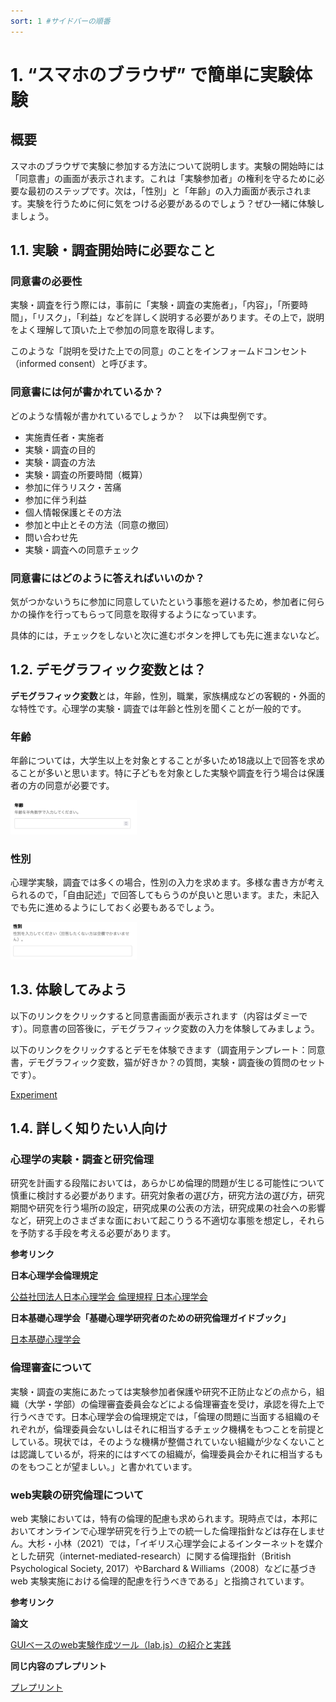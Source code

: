 ```yaml
---
sort: 1 #サイドバーの順番
---
```

# 1. “スマホのブラウザ” で簡単に実験体験

## **概要**
スマホのブラウザで実験に参加する方法について説明します。実験の開始時には「同意書」の画面が表示されます。これは「実験参加者」の権利を守るために必要な最初のステップです。次は，「性別」と「年齢」の入力画面が表示されます。実験を行うために何に気をつける必要があるのでしょう？ぜひ一緒に体験しましょう。

## **1.1. 実験・調査開始時に必要なこと**
### **同意書の必要性**
実験・調査を行う際には，事前に「実験・調査の実施者」，「内容」，「所要時間」，「リスク」，「利益」などを詳しく説明する必要があります。その上で，説明をよく理解して頂いた上で参加の同意を取得します。

このような「説明を受けた上での同意」のことをインフォームドコンセント（informed consent）と呼びます。

### **同意書には何が書かれているか？**
どのような情報が書かれているでしょうか？　以下は典型例です。
- 実施責任者・実施者
- 実験・調査の目的
- 実験・調査の方法
- 実験・調査の所要時間（概算）
- 参加に伴うリスク・苦痛
- 参加に伴う利益
- 個人情報保護とその方法
- 参加と中止とその方法（同意の撤回）
- 問い合わせ先
- 実験・調査への同意チェック

### **同意書にはどのように答えればいいのか？**
気がつかないうちに参加に同意していたという事態を避けるため，参加者に何らかの操作を行ってもらって同意を取得するようになっています。

具体的には，チェックをしないと次に進むボタンを押しても先に進まないなど。

## **1.2. デモグラフィック変数とは？**
**デモグラフィック変数**とは，年齢，性別，職業，家族構成などの客観的・外面的な特性です。心理学の実験・調査では年齢と性別を聞くことが一般的です。

### **年齢**
年齢については，大学生以上を対象とすることが多いため18歳以上で回答を求めることが多いと思います。特に子どもを対象とした実験や調査を行う場合は保護者の方の同意が必要です。

<img src='./image/age.png' width='40%'>

### **性別**
心理学実験，調査では多くの場合，性別の入力を求めます。多様な書き方が考えられるので，「自由記述」で回答してもらうのが良いと思います。また，未記入でも先に進めるようにしておく必要もあるでしょう。

<img src='./image/gender.png' width='40%'>

## **1.3. 体験してみよう**

以下のリンクをクリックすると同意書画面が表示されます（内容はダミーです）。同意書の回答後に，デモグラフィック変数の入力を体験してみましょう。

以下のリンクをクリックするとデモを体験できます（調査用テンプレート：同意書，デモグラフィック変数，猫が好きか？の質問，実験・調査後の質問のセットです）。

[Experiment](http://tosugi2010.sakura.ne.jp/DEMO/labjstemplate-export/)

## **1.4. 詳しく知りたい人向け**

### **心理学の実験・調査と研究倫理**

研究を計画する段階においては，あらかじめ倫理的問題が生じる可能性について慎重に検討する必要があります。研究対象者の選び方，研究方法の選び方，研究期間や研究を行う場所の設定，研究成果の公表の方法，研究成果の社会への影響など，研究上のさまざまな面において起こりうる不適切な事態を想定し，それらを予防する手段を考える必要があります。

**参考リンク**

**日本心理学会倫理規定**

[公益社団法人日本心理学会 倫理規程 日本心理学会](https://psych.or.jp/publication/rinri_kitei/)

**日本基礎心理学会「基礎心理学研究者のための研究倫理ガイドブック」**

[日本基礎心理学会](http://psychonomic.jp/journal/index.html)

### **倫理審査について**

実験・調査の実施にあたっては実験参加者保護や研究不正防止などの点から，組織（大学・学部）の倫理審査委員会などによる倫理審査を受け，承認を得た上で行うべきです。日本心理学会の倫理規定では，「倫理の問題に当面する組織のそれぞれが，倫理委員会ないしはそれに相当するチェック機構をもつことを前提としている。現状では，そのような機構が整備されていない組織が少なくないことは認識しているが，将来的にはすべての組織が，倫理委員会かそれに相当するものをもつことが望ましい。」と書かれています。

### **web実験の研究倫理について**

web 実験においては，特有の倫理的配慮も求められます。現時点では，本邦においてオンラインで心理学研究を行う上での統一した倫理指針などは存在しません。大杉・小林（2021）では，「イギリス心理学会によるインターネットを媒介とした研究（internet-mediated-research）に関する倫理指針（British  Psychological  Society,  2017）やBarchard  & Williams（2008）などに基づきweb 実験実施における倫理的配慮を行うべきである」と指摘されています。

**参考リンク**

**論文**

[GUIベースのweb実験作成ツール（lab.js）の紹介と実践](https://www.jstage.jst.go.jp/article/jcogpsy/19/1/19_1/_article/-char/ja)

**同じ内容のプレプリント**

[プレプリント](https://psyarxiv.com/ym5sb/)